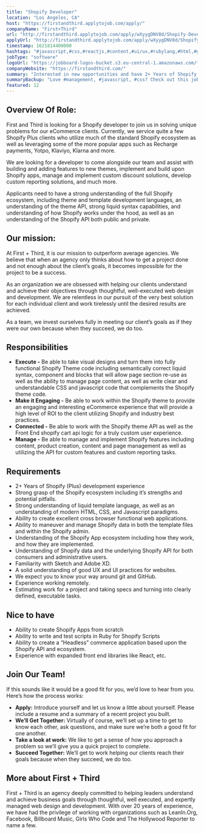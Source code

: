 ```yaml
---
title: "Shopify Developer"
location: "Los Angeles, CA"
host: "https://firstandthird.applytojob.com/apply/"
companyName: "First+Third"
url: "http://firstandthird.applytojob.com/apply/wXyygDNV8d/Shopify-Developer-contractremote"
applyUrl: "http://firstandthird.applytojob.com/apply/wXyygDNV8d/Shopify-Developer-contractremote"
timestamp: 1621814400000
hashtags: "#javascript,#css,#reactjs,#content,#ui/ux,#rubylang,#html,#git,#management,#photoshop"
jobType: "software"
logoUrl: "https://jobboard-logos-bucket.s3.eu-central-1.amazonaws.com/first-third"
companyWebsite: "https://firstandthird.com/"
summary: "Interested in new opportunities and have 2+ Years of Shopify development experience? First+Third has a job opening for a Shopify Developer."
summaryBackup: "Love #management, #javascript, #css? Check out this job post!"
featured: 12
---
```


## Overview Of Role: 

First and Third is looking for a Shopify developer to join us in solving unique problems for our eCommerce clients. Currently, we service quite a few Shopify Plus clients who utilize much of the standard Shopify ecosystem as well as leveraging some of the more popular apps such as Recharge payments, Yotpo, Klaviyo, Klarna and more.

We are looking for a developer to come alongside our team and assist with building and adding features to new themes, implement and build upon Shopify apps, manage and implement custom discount solutions, develop custom reporting solutions, and much more.

Applicants need to have a strong understanding of the full Shopify ecosystem, including theme and template development languages, an understanding of the theme API, strong liquid syntax capabilities, and understanding of how Shopify works under the hood, as well as an understanding of the Shopify API both public and private.

## Our mission:

At First + Third, it is our mission to outperform average agencies. We believe that when an agency only thinks about how to get a project done and not enough about the client’s goals, it becomes impossible for the project to be a success.

As an organization we are obsessed with helping our clients understand and achieve their objectives through thoughtful, well-executed web design and development. We are relentless in our pursuit of the very best solution for each individual client and work tirelessly until the desired results are achieved.

As a team, we invest ourselves fully in meeting our client’s goals as if they were our own because when they succeed, we do too. 

## Responsibilities

*   **Execute -** Be able to take visual designs and turn them into fully functional Shopify Theme code including semantically correct liquid syntax, component and blocks that will allow page section re-use as well as the ability to manage page content, as well as write clear and understandable CSS and javascript code that complements the Shopify theme code.
*   **Make it Engaging -** Be able to work within the Shopify theme to provide an engaging and interesting eCommerce experience that will provide a high level of ROI to the client utilizing Shopify and industry best practices.
*   **Connected -** Be able to work with the Shopify theme API as well as the Front End shopify cart api logic for a truly custom user experience.
*   **Manage -** Be able to manage and implement Shopify features including content, product creation, content and page management as well as utilizing the API for custom features and custom reporting tasks.

## Requirements

*   2+ Years of Shopify (Plus) development experience
*   Strong grasp of the Shopify ecosystem including it’s strengths and potential pitfalls.
*   Strong understanding of liquid template language, as well as an understanding of modern HTML, CSS, and Javascript paradigms.
*   Ability to create excellent cross browser functional web applications.
*   Ability to maneuver and manage Shopify data in both the template files and within the Shopify admin.
*   Understanding of the Shopify App ecosystem including how they work, and how they are implemented.
*   Understanding of Shopify data and the underlying Shopify API for both consumers and administrative users.
*   Familiarity with Sketch and Adobe XD.
*   A solid understanding of good UX and UI practices for websites.
*   We expect you to know your way around git and GitHub.
*   Experience working remotely.
*   Estimating work for a project and taking specs and turning into clearly defined, executable tasks.

## Nice to have

*   Ability to create Shopify Apps from scratch
*   Ability to write and test scripts in Ruby for Shopify Scripts
*   Ability to create a “Headless” commerce application based upon the Shopify API and ecosystem.
*   Experience with expanded front end libraries like React, etc.

## Join Our Team!

If this sounds like it would be a good fit for you, we’d love to hear from you. Here’s how the process works: 

*   **Apply:** Introduce yourself and let us know a little about yourself. Please include a resume and a summary of a recent project you built. 
*   **We’ll Get Together:** Virtually of course, we’ll set up a time to get to know each other, ask questions, and make sure we’re both a good fit for one another. 
*   **Take a look at work:** We like to get a sense of how you approach a problem so we’ll give you a quick project to complete.
*   **Succeed Together:** We’ll get to work helping our clients reach their goals because when they succeed, we do too. 

## More about First + Third

First + Third is an agency deeply committed to helping leaders understand and achieve business goals through thoughtful, well executed, and expertly managed web design and development. With over 20 years of experience, we have had the privilege of working with organizations such as LeanIn.Org, Facebook, Billboard Music, Girls Who Code and The Hollywood Reporter to name a few.
